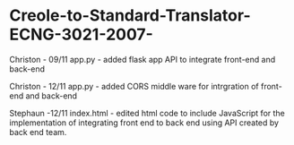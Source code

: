 # Creole-to-Standard-Translator-ECNG-3021-2007-

Christon - 09/11
app.py - added flask app API to integrate front-end and back-end

Christon - 12/11
app.py - added CORS middle ware for intrgration of front-end and back-end

Stephaun -12/11
index.html - edited html code to include JavaScript for the implementation of integrating front end to back end using API created by back end team.
